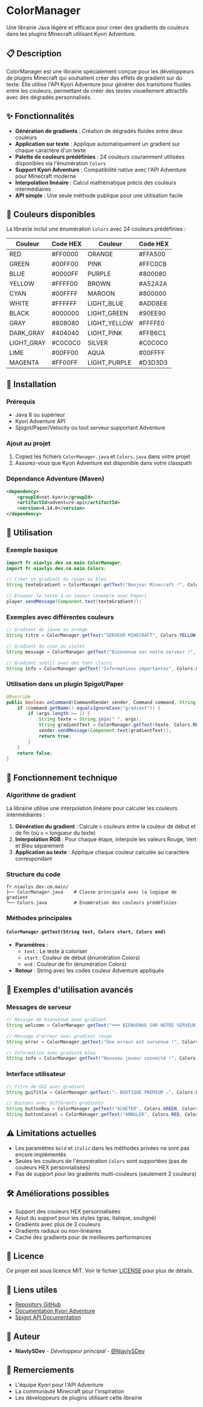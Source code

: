 # ColorManager

Une librairie Java légère et efficace pour créer des gradients de couleurs dans les plugins Minecraft utilisant Kyori Adventure.

## 📋 Description

ColorManager est une librairie spécialement conçue pour les développeurs de plugins Minecraft qui souhaitent créer des effets de gradient sur du texte. Elle utilise l'API Kyori Adventure pour générer des transitions fluides entre les couleurs, permettant de créer des textes visuellement attractifs avec des dégradés personnalisés.

## ✨ Fonctionnalités

- **Génération de gradients** : Création de dégradés fluides entre deux couleurs
- **Application sur texte** : Applique automatiquement un gradient sur chaque caractère d'un texte
- **Palette de couleurs prédéfinies** : 24 couleurs couramment utilisées disponibles via l'énumération `Colors`
- **Support Kyori Adventure** : Compatibilité native avec l'API Adventure pour Minecraft moderne
- **Interpolation linéaire** : Calcul mathématique précis des couleurs intermédiaires
- **API simple** : Une seule méthode publique pour une utilisation facile

## 🎨 Couleurs disponibles

La librairie inclut une énumération `Colors` avec 24 couleurs prédéfinies :

| Couleur | Code HEX | Couleur | Code HEX |
|---------|----------|---------|----------|
| RED | #FF0000 | ORANGE | #FFA500 |
| GREEN | #00FF00 | PINK | #FFC0CB |
| BLUE | #0000FF | PURPLE | #800080 |
| YELLOW | #FFFF00 | BROWN | #A52A2A |
| CYAN | #00FFFF | MAROON | #800000 |
| WHITE | #FFFFFF | LIGHT_BLUE | #ADD8E6 |
| BLACK | #000000 | LIGHT_GREEN | #90EE90 |
| GRAY | #808080 | LIGHT_YELLOW | #FFFFE0 |
| DARK_GRAY | #404040 | LIGHT_PINK | #FFB6C1 |
| LIGHT_GRAY | #C0C0C0 | SILVER | #C0C0C0 |
| LIME | #00FF00 | AQUA | #00FFFF |
| MAGENTA | #FF00FF | LIGHT_PURPLE | #D3D3D3 |

## 🚀 Installation

### Prérequis
- Java 8 ou supérieur
- Kyori Adventure API
- Spigot/Paper/Velocity ou tout serveur supportant Adventure

### Ajout au projet
1. Copiez les fichiers `ColorManager.java` et `Colors.java` dans votre projet
2. Assurez-vous que Kyori Adventure est disponible dans votre classpath

### Dépendance Adventure (Maven)
```xml
<dependency>
    <groupId>net.kyori</groupId>
    <artifactId>adventure-api</artifactId>
    <version>4.14.0</version>
</dependency>
```

## 📖 Utilisation

### Exemple basique
```java
import fr.niavlys.dev.cm.main.ColorManager;
import fr.niavlys.dev.cm.main.Colors;

// Créer un gradient du rouge au bleu
String texteGradient = ColorManager.getText("Bonjour Minecraft !", Colors.RED, Colors.BLUE);

// Envoyer le texte à un joueur (exemple avec Paper)
player.sendMessage(Component.text(texteGradient));
```

### Exemples avec différentes couleurs
```java
// Gradient du jaune au orange
String titre = ColorManager.getText("SERVEUR MINECRAFT", Colors.YELLOW, Colors.ORANGE);

// Gradient du cyan au violet
String message = ColorManager.getText("Bienvenue sur notre serveur !", Colors.CYAN, Colors.PURPLE);

// Gradient subtil avec des tons clairs
String info = ColorManager.getText("Informations importantes", Colors.LIGHT_BLUE, Colors.LIGHT_PINK);
```

### Utilisation dans un plugin Spigot/Paper
```java
@Override
public boolean onCommand(CommandSender sender, Command command, String label, String[] args) {
    if (command.getName().equalsIgnoreCase("gradient")) {
        if (args.length >= 1) {
            String texte = String.join(" ", args);
            String gradientText = ColorManager.getText(texte, Colors.RED, Colors.BLUE);
            sender.sendMessage(Component.text(gradientText));
            return true;
        }
    }
    return false;
}
```

## 🔧 Fonctionnement technique

### Algorithme de gradient
La librairie utilise une interpolation linéaire pour calculer les couleurs intermédiaires :

1. **Génération du gradient** : Calcule `n` couleurs entre la couleur de début et de fin (où `n` = longueur du texte)
2. **Interpolation RGB** : Pour chaque étape, interpole les valeurs Rouge, Vert et Bleu séparément
3. **Application au texte** : Applique chaque couleur calculée au caractère correspondant

### Structure du code
```
fr.niavlys.dev.cm.main/
├── ColorManager.java    # Classe principale avec la logique de gradient
└── Colors.java          # Énumération des couleurs prédéfinies
```

### Méthodes principales

#### `ColorManager.getText(String text, Colors start, Colors end)`
- **Paramètres** :
  - `text` : Le texte à coloriser
  - `start` : Couleur de début (énumération Colors)
  - `end` : Couleur de fin (énumération Colors)
- **Retour** : String avec les codes couleur Adventure appliqués

## 🎯 Exemples d'utilisation avancés

### Messages de serveur
```java
// Message de bienvenue avec gradient
String welcome = ColorManager.getText("═══ BIENVENUE SUR NOTRE SERVEUR ═══", Colors.GOLD, Colors.YELLOW);

// Message d'erreur avec gradient rouge
String error = ColorManager.getText("Une erreur est survenue !", Colors.RED, Colors.MAROON);

// Information avec gradient bleu
String info = ColorManager.getText("Nouveau joueur connecté !", Colors.LIGHT_BLUE, Colors.BLUE);
```

### Interface utilisateur
```java
// Titre de GUI avec gradient
String guiTitle = ColorManager.getText("⚔ BOUTIQUE PREMIUM ⚔", Colors.PURPLE, Colors.MAGENTA);

// Boutons avec différents gradients
String buttonBuy = ColorManager.getText("ACHETER", Colors.GREEN, Colors.LIME);
String buttonCancel = ColorManager.getText("ANNULER", Colors.RED, Colors.PINK);
```

## ⚠️ Limitations actuelles

- Les paramètres `bold` et `italic` dans les méthodes privées ne sont pas encore implémentés
- Seules les couleurs de l'énumération `Colors` sont supportées (pas de couleurs HEX personnalisées)
- Pas de support pour les gradients multi-couleurs (seulement 2 couleurs)

## 🛠️ Améliorations possibles

- Support des couleurs HEX personnalisées
- Ajout du support pour les styles (gras, italique, souligné)
- Gradients avec plus de 2 couleurs
- Gradients radiaux ou non-linéaires
- Cache des gradients pour de meilleures performances

## 📄 Licence

Ce projet est sous licence MIT. Voir le fichier [LICENSE](LICENSE) pour plus de détails.

## 🔗 Liens utiles

- [Repository GitHub](https://github.com/NiavlySDev/ColorManager)
- [Documentation Kyori Adventure](https://docs.adventure.kyori.net/)
- [Spigot API Documentation](https://hub.spigotmc.org/javadocs/spigot/)

## 👥 Auteur

- **NiavlySDev** - *Développeur principal* - [@NiavlySDev](https://github.com/NiavlySDev)

## 🙏 Remerciements

- L'équipe Kyori pour l'API Adventure
- La communauté Minecraft pour l'inspiration
- Les développeurs de plugins utilisant cette librairie
